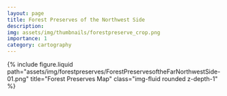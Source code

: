 ```yaml
---
layout: page
title: Forest Preserves of the Northwest Side 
description: 
img: assets/img/thumbnails/forestpreserve_crop.png
importance: 1
category: cartography
---
```


<div class="row justify-content-sm-center">
  <div class="col-12 mt-3 mt-md-0">
    {% include figure.liquid path="assets/img/forestpreserves/ForestPreservesoftheFarNorthwestSide-01.png" title="Forest Preserves Map" class="img-fluid rounded z-depth-1" %}
  </div>
